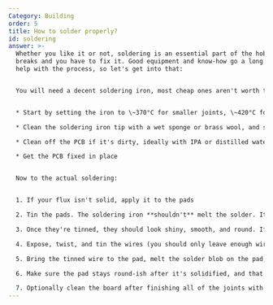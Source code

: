 ```yaml
---
Category: Building
order: 5
title: How to solder properly?
id: soldering
answer: >-
  Whether you like it or not, soldering is an essential part of the hobby. Stuff
  breaks and you have to fix it. Good equipment and know-how go a long way to
  help with the process, so let's get into that:


  You will need a decent soldering iron, most cheap ones aren't worth the trouble. I have some good ones listed elsewhere on the site. Flux, solder, side cutters, and tweezers are all must-haves IMO, a silicon mat and helping hands/blutac also help. Prepare all your items:


  * Start by setting the iron to \~370°C for smaller joints, \~420°C for larger ones

  * Clean the soldering iron tip with a wet sponge or brass wool, and slightly tin it

  * Clean off the PCB if it's dirty, ideally with IPA or distilled water

  * Get the PCB fixed in place


  Now to the actual soldering:


  1. If your flux isn't solid, apply it to the pads

  2. Tin the pads. The soldering iron **shouldn't** melt the solder. It should heat up the pad, and the pad should melt the solder

  3. Once they're tinned, they should look shiny, smooth, and round. If they're not, you likely need more heat and/or flux

  4. Expose, twist, and tin the wires (you should only leave enough wire exposed to match the length of the pad). This shouldn't need flux, but may sometimes help. Again, heat up the exposed part of the wire, and apply the solder to the wire, not the soldering iron

  5. Bring the tinned wire to the pad, melt the solder blob on the pad, and insert the wire. Don't push on the wire with te soldering iron as that can fray the end

  6. Make sure the pad stays round-ish after it's solidified, and that the exposed end of the wire isn't sticking out

  7. Optionally clean the board after finishing all of the joints with IPA or distilled water
---
```

